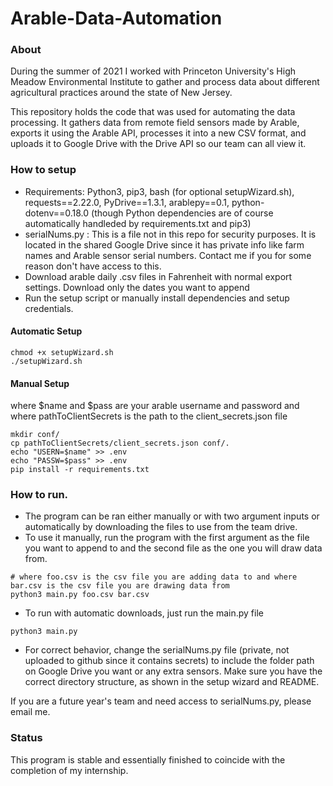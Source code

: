 # Arable-Data-Automation
### About
During the summer of 2021 I worked with Princeton University's High Meadow Environmental Institute to gather and process data about different agricultural practices around the state of New Jersey.

This repository holds the code that was used for automating the data processing. It gathers data from remote field sensors made by Arable, exports it using the Arable API, processes it into a new CSV format, and uploads it to Google Drive with the Drive API so our team can all view it.  

### How to setup
* Requirements: Python3, pip3, bash (for optional setupWizard.sh), requests==2.22.0, PyDrive==1.3.1, arablepy==0.1, python-dotenv==0.18.0 (though Python dependencies are of course automatically handleded by requirements.txt and pip3)
* serialNums.py : This is a file not in this repo for security purposes. It is located in the shared Google Drive since it has private info like farm names and Arable sensor serial numbers. Contact me if  you for some reason don't have access to this. 
* Download arable daily .csv files in Fahrenheit with normal export settings. Download only the dates you want to append
* Run the setup script or manually install dependencies and setup credentials.

#### Automatic Setup
```
chmod +x setupWizard.sh
./setupWizard.sh
```
#### Manual Setup
where $name and $pass are your arable username and password and where pathToClientSecrets is the path to the client_secrets.json file
```
mkdir conf/
cp pathToClientSecrets/client_secrets.json conf/.
echo "USERN=$name" >> .env
echo "PASSW=$pass" >> .env
pip install -r requirements.txt 
```
### How to run.
* The program can be ran either manually or with two argument inputs or automatically by downloading the files to use from the team drive.
* To use it manually, run the program with the first argument as the file you want to append to and the second file as the one you will draw data from.
```
# where foo.csv is the csv file you are adding data to and where bar.csv is the csv file you are drawing data from
python3 main.py foo.csv bar.csv 
```
* To run with automatic downloads, just run the main.py file
```
python3 main.py
```
* For correct behavior, change the serialNums.py file (private, not uploaded to github since it contains secrets) to include the folder path on Google Drive you want or any extra sensors. Make sure you have the correct directory structure, as shown in the setup wizard and README. 

If you are a future year's team and need access to serialNums.py, please email me. 

### Status
This program is stable and essentially finished to coincide with the completion of my internship. 
